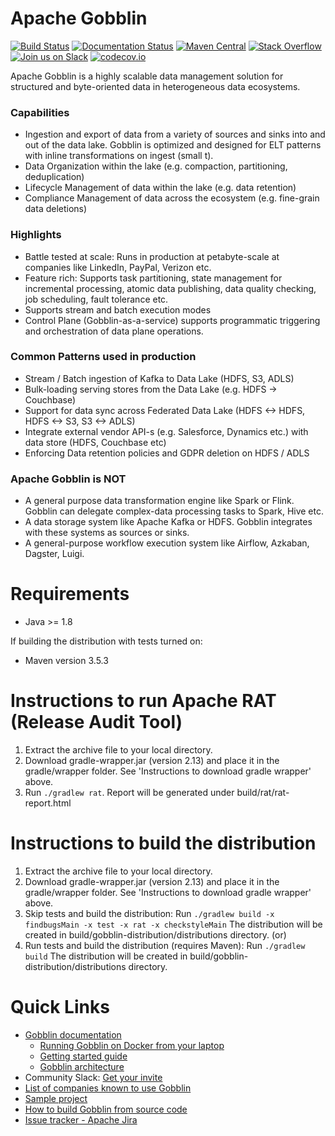# Apache Gobblin 
[![Build Status](https://api.travis-ci.org/apache/gobblin.svg?branch=master)](https://travis-ci.org/apache/gobblin)
[![Documentation Status](https://readthedocs.org/projects/gobblin/badge/?version=latest)](https://gobblin.readthedocs.org/en/latest/?badge=latest)
[![Maven Central](https://maven-badges.herokuapp.com/maven-central/org.apache.gobblin/gobblin-api/badge.svg)](https://search.maven.org/search?q=g:org.apache.gobblin)
[![Stack Overflow](http://img.shields.io/:stack%20overflow-gobblin-brightgreen.svg)](http://stackoverflow.com/questions/tagged/gobblin)
[![Join us on Slack](https://img.shields.io/badge/slack-apache--gobblin-brightgreen.svg)](https://communityinviter.com/apps/apache-gobblin/apache-gobblin)
[![codecov.io](https://codecov.io/github/apache/gobblin/branch/master/graph/badge.svg)](https://codecov.io/github/apache/gobblin)

Apache Gobblin is a highly scalable data management solution for structured and byte-oriented data in heterogeneous data ecosystems. 

### Capabilities
- Ingestion and export of data from a variety of sources and sinks into and out of the data lake. Gobblin is optimized and designed for ELT patterns with inline transformations on ingest (small t).
- Data Organization within the lake (e.g. compaction, partitioning, deduplication)
- Lifecycle Management of data within the lake (e.g. data retention)
- Compliance Management of data across the ecosystem (e.g. fine-grain data deletions)

### Highlights
- Battle tested at scale: Runs in production at petabyte-scale at companies like LinkedIn, PayPal, Verizon etc.
- Feature rich: Supports task partitioning, state management for incremental processing, atomic data publishing, data quality checking, job scheduling, fault tolerance etc.
- Supports stream and batch execution modes 
- Control Plane (Gobblin-as-a-service) supports programmatic triggering and orchestration of data plane operations. 

### Common Patterns used in production
- Stream / Batch ingestion of Kafka to Data Lake (HDFS, S3, ADLS)
- Bulk-loading serving stores from the Data Lake (e.g. HDFS -> Couchbase)
- Support for data sync across Federated Data Lake (HDFS <-> HDFS, HDFS <-> S3, S3 <-> ADLS)
- Integrate external vendor API-s (e.g. Salesforce, Dynamics etc.) with data store (HDFS, Couchbase etc)
- Enforcing Data retention policies and GDPR deletion on HDFS / ADLS


### Apache Gobblin is NOT
- A general purpose data transformation engine like Spark or Flink. Gobblin can delegate complex-data processing tasks to Spark, Hive etc. 
- A data storage system like Apache Kafka or HDFS. Gobblin integrates with these systems as sources or sinks. 
- A general-purpose workflow execution system like Airflow, Azkaban, Dagster, Luigi. 


# Requirements
* Java >= 1.8

If building the distribution with tests turned on:
* Maven version 3.5.3 

# Instructions to run Apache RAT (Release Audit Tool)
1. Extract the archive file to your local directory.
2. Download gradle-wrapper.jar (version 2.13) and place it in the gradle/wrapper folder. See 'Instructions to download gradle wrapper' above.
3. Run `./gradlew rat`. Report will be generated under build/rat/rat-report.html

# Instructions to build the distribution
1. Extract the archive file to your local directory.
2. Download gradle-wrapper.jar (version 2.13) and place it in the gradle/wrapper folder. See 'Instructions to download gradle wrapper' above.
3. Skip tests and build the distribution: 
Run `./gradlew build -x findbugsMain -x test -x rat -x checkstyleMain` 
The distribution will be created in build/gobblin-distribution/distributions directory.
(or)
3. Run tests and build the distribution (requires Maven): 
Run `./gradlew build` 
The distribution will be created in build/gobblin-distribution/distributions directory.

# Quick Links

  * [Gobblin documentation](https://gobblin.apache.org/docs/)
    * [Running Gobblin on Docker from your laptop](https://github.com/apache/gobblin/blob/master/gobblin-docs/user-guide/Docker-Integration.md)
    * [Getting started guide](https://gobblin.apache.org/docs/Getting-Started/)
    * [Gobblin architecture](https://gobblin.apache.org/docs/Gobblin-Architecture/)
  * Community Slack: [Get your invite](https://communityinviter.com/apps/apache-gobblin/apache-gobblin)
  * [List of companies known to use Gobblin](https://gobblin.apache.org/docs/Powered-By/) 
  * [Sample project](https://github.com/apache/gobblin/tree/master/gobblin-example)
  * [How to build Gobblin from source code](https://gobblin.apache.org/docs/user-guide/Building-Gobblin/)
  * [Issue tracker - Apache Jira](https://issues.apache.org/jira/projects/GOBBLIN/issues/)
